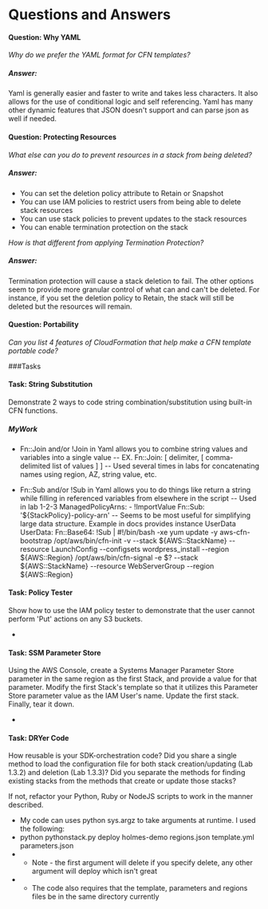 # Questions and Answers

#### Question: Why YAML

_Why do we prefer the YAML format for CFN templates?_

##### Answer:

Yaml is generally easier and faster to write and takes less characters. 
It also allows for the use of conditional logic and self referencing.
Yaml has many other dynamic features that JSON doesn't support and can parse json as well if needed.

#### Question: Protecting Resources

_What else can you do to prevent resources in a stack from being deleted?_

##### Answer:

- You can set the deletion policy attribute to Retain or Snapshot
- You can use IAM policies to restrict users from being able to delete stack resources
- You can use stack policies to prevent updates to the stack resources
- You can enable termination protection on the stack 

_How is that different from applying Termination Protection?_

##### Answer: 

Termination protection will cause a stack deletion to fail.
The other options seem to provide more granular control of what can and can't be deleted.
For instance, if you set the deletion policy to Retain, the stack will still be deleted but the resources will remain.



#### Question: Portability

_Can you list 4 features of CloudFormation that help make a CFN template
portable code?_





###Tasks

#### Task: String Substitution

Demonstrate 2 ways to code string combination/substitution using
built-in CFN functions.

##### MyWork

- Fn::Join and/or !Join in Yaml allows you to combine string values and variables into a single value
-- EX. Fn::Join: [ delimiter, [ comma-delimited list of values ] ]
-- Used several times in labs for concatenating names using region, AZ, string value, etc.

- Fn::Sub and/or !Sub in Yaml allows you to do things like return a string while filling in referenced variables from elsewhere in the script
-- Used in lab 1-2-3 
      ManagedPolicyArns:
        - !ImportValue 
          Fn::Sub: '${StackPolicy}-policy-arn'
-- Seems to be most useful for simplifying large data structure. Example in docs provides instance UserData
    UserData:
      Fn::Base64:
        !Sub |
          #!/bin/bash -xe
          yum update -y aws-cfn-bootstrap
          /opt/aws/bin/cfn-init -v --stack ${AWS::StackName} --resource LaunchConfig --configsets wordpress_install --region ${AWS::Region}
          /opt/aws/bin/cfn-signal -e $? --stack ${AWS::StackName} --resource WebServerGroup --region ${AWS::Region}

#### Task: Policy Tester

Show how to use the IAM policy tester to demonstrate that the user
cannot perform 'Put' actions on any S3 buckets.

-

#### Task: SSM Parameter Store

Using the AWS Console, create a Systems Manager Parameter Store
parameter in the same region as the first Stack, and provide a value for
that parameter. Modify the first Stack's template so that it utilizes
this Parameter Store parameter value as the IAM User's name. Update the
first stack. Finally, tear it down.

- 

#### Task: DRYer Code

How reusable is your SDK-orchestration code? Did you share a single
method to load the configuration file for both stack creation/updating
(Lab 1.3.2) and deletion (Lab 1.3.3)? Did you separate the methods for
finding existing stacks from the methods that create or update those stacks?

If not, refactor your Python, Ruby or NodeJS scripts to work in the
manner described.

- My code can uses python sys.argz to take arguments at runtime. I used the following:
- python pythonstack.py deploy holmes-demo regions.json template.yml parameters.json
- - Note - the first argument will delete if you specify delete, any other argument will deploy which isn't great
- - The code also requires that the template, parameters and regions files be in the same directory currently